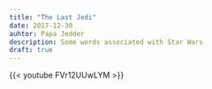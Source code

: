 ```yaml
---
title: "The Last Jedi"
date: 2017-12-30
auhtor: Papa Jedder
description: Some words associated with Star Wars
draft: true
---
```


{{< youtube FVr12UUwLYM >}}